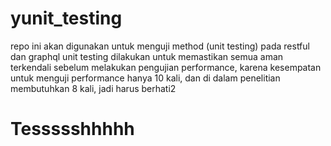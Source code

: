 # yunit_testing

repo ini akan digunakan untuk menguji method (unit testing) pada restful dan graphql
unit testing dilakukan untuk memastikan semua aman terkendali sebelum melakukan pengujian performance, karena kesempatan untuk menguji performance hanya 10 kali, dan di dalam penelitian membutuhkan 8 kali, jadi harus berhati2

<h1> Tessssshhhhh</h1>
